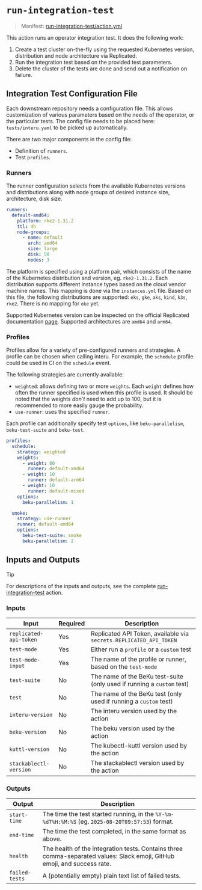 # `run-integration-test`

> Manifest: [run-integration-test/action.yml][run-integration-test]

This action runs an operator integration test. It does the following work:

1. Create a test cluster on-the-fly using the requested Kubernetes version, distribution and node
   architecture via Replicated.
2. Run the integration test based on the provided test parameters.
3. Delete the cluster of the tests are done and send out a notification on failure.

## Integration Test Configuration File

Each downstream repository needs a configuration file. This allows customization of various
parameters based on the needs of the operator, or the particular tests. The config file needs to be
placed here: `tests/interu.yaml` to be picked up automatically.

There are two major components in the config file:

- Definition of `runners`.
- Test `profiles`.

### Runners

The runner configuration selects from the available Kubernetes versions and distributions along with
node groups of desired instance size, architecture, disk size.

```yaml
runners:
  default-amd64:
    platform: rke2-1.31.2
    ttl: 4h
    node-groups:
      - name: default
        arch: amd64
        size: large
        disk: 50
        nodes: 3
```

The platform is specified using a platform pair, which consists of the name of the Kubernetes
distribution and version, eg. `rke2-1.31.2`. Each distribution supports different instance types
based on the cloud vendor machine names. This mapping is done via the `instances.yml` file. Based
on this file, the following distributions are supported: `eks`, `gke`, `aks`, `kind`, `k3s`, `rke2`.
There is no mapping for `oke` yet.

Supported Kubernetes version can be inspected on the official Replicated documentation
[page][supported-clusters]. Supported architectures are `amd64` and `arm64`.

### Profiles

Profiles allow for a variety of pre-configured runners and strategies. A profile can be chosen when
calling interu. For example, the `schedule` profile could be used in CI on the `schedule` event.

The following strategies are currently available:

- `weighted`: allows defining two or more `weights`. Each `weight` defines how often the
  runner specified is used when this profile is used. It should be noted that the weights *don't*
  need to add up to 100, but it is recommended to more easily gauge the probability.
- `use-runner`: uses the specified `runner`.

Each profile can additionally specify test `options`, like `beku-parallelism`, `beku-test-suite` and
`beku-test`.

```yaml
profiles:
  schedule:
    strategy: weighted
    weights:
      - weight: 80
        runner: default-amd64
      - weight: 10
        runner: default-arm64
      - weight: 10
        runner: default-mixed
    options:
      beku-parallelism: 1

  smoke:
    strategy: use-runner
    runner: default-amd64
    options:
      beku-test-suite: smoke
      beku-parallelism: 2
```

## Inputs and Outputs

> [!TIP]
> For descriptions of the inputs and outputs, see the complete [run-integration-test] action.

### Inputs

| Input                  | Required | Description                                                            |
| ---------------------- | -------- | ---------------------------------------------------------------------- |
| `replicated-api-token` | Yes      | Replicated API Token, available via `secrets.REPLICATED_API_TOKEN`     |
| `test-mode`            | Yes      | Either run a `profile` or a `custom` test                              |
| `test-mode-input`      | Yes      | The name of the profile or runner, based on the `test-mode`            |
| `test-suite`           | No       | The name of the BeKu test-suite (only used if running a `custom` test) |
| `test`                 | No       | The name of the BeKu test (only used if running a `custom` test)       |
| `interu-version`       | No       | The interu version used by the action                                  |
| `beku-version`         | No       | The beku version used by the action                                    |
| `kuttl-version`        | No       | The kubectl-kuttl version used by the action                           |
| `stackablectl-version` | No       | The stackablectl version used by the action                            |

### Outputs

| Output | Description |
| ------ | ----------- |
| `start-time` | The time the test started running, in the `%Y-%m-%dT%H:%M:%S` (eg. `2025-08-20T09:57:53`) format. |
| `end-time` |  The time the test completed, in the same format as above. |
| `health` | The health of the integration tests. Contains three comma-separated values: Slack emoji, GitHub emoji, and success rate. |
| `failed-tests` | A (potentially empty) plain text list of failed tests. |

[supported-clusters]: https://docs.replicated.com/vendor/testing-supported-clusters
[run-integration-test]: ./action.yaml
